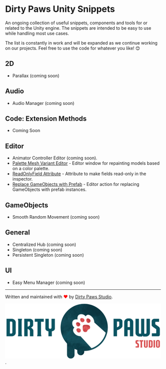 # Dirty Paws Unity Snippets
An ongoing collection of useful snippets, components and tools for or related to the Unity engine. The snippets are intended to be easy to use while handling most use cases. 

The list is constantly in work and will be expanded as we continue working on our projects. Feel free to use the code for whatever you like! 😊

## 2D
- Parallax (coming soon)

## Audio

- Audio Manager (coming soon)

## Code: Extension Methods

- Coming Soon

## Editor
- Animator Controller Editor (coming soon).
- [Palette Mesh Variant Editor](./Editor/Palette%20Mesh%20Variant%20Editor.md) - Editor window for repainting models based on a color palette.
- [ReadOnlyField Attribute](./Editor/ReadOnlyFieldAttribute.md) - Attribute to make fields read-only in the inspector.
- [Replace GameObjects with Prefab](./Editor/Replace%20GameObjects%20with%20Prefab.md) - Editor action for replacing GameObjects with prefab instances.

## GameObjects

- Smooth Random Movement (coming soon)

## General

- Centralized Hub (coming soon)
- Singleton (coming soon)
- Persistent Singleton (coming soon)


## UI

- Easy Menu Manager (coming soon)


---

Written and maintained with <span style="color: red">❤</span> by [Dirty Paws Studio](https://dirtypaws.studio).

[<img width="512" src="./_RepoImages/Dirty%20Paws%20Studio-Full-2048.png">](https://dirtypaws.studio).